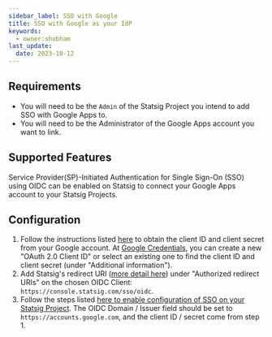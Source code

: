 ```yaml
---
sidebar_label: SSO with Google 
title: SSO with Google as your IdP
keywords:
  - owner:shubham
last_update:
  date: 2023-10-12
---
```

## Requirements

- You will need to be the `Admin` of the Statsig Project you intend to add SSO with Google Apps to.
- You will need to be the Administrator of the Google Apps account you want to link.

## Supported Features

Service Provider(SP)-Initiated Authentication for Single Sign-On (SSO) using OIDC can be enabled on Statsig to connect your Google Apps account to your Statsig Projects.

## Configuration

1. Follow the instructions listed [here](https://developers.google.com/identity/openid-connect/openid-connect#getcredentials) to obtain the client ID and client secret from your Google account. At [Google Credentials](https://console.cloud.google.com/apis/credentials), you can create a new "OAuth 2.0 Client ID" or select an existing one to find the client ID and client secret (under "Additional information").
2. Add Statsig's redirect URI ([more detail here](/access-management/sso/overview#configuration)) under "Authorized redirect URIs" on the chosen OIDC Client: `https://console.statsig.com/sso/oidc`. 
2. Follow the steps listed [here to enable configuration of SSO on your Statsig Project](/access-management/sso/overview#configuration). The OIDC Domain / Issuer field should be set to `https://accounts.google.com`, and the client ID / secret come from step 1.
